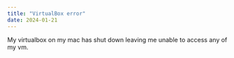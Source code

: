 ```yaml
---
title: "VirtualBox error"
date: 2024-01-21
---
```

My virtualbox on my mac has shut down leaving me unable to access any of my vm.
